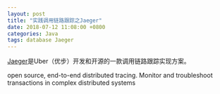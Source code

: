 ```yaml
---
layout: post
title: "实践调用链路跟踪之Jaeger"
date: 2018-07-12 11:08:00 +0800
categories: Java
tags: database Jaeger
---
```


[Jaeger](https://www.jaegertracing.io/)是Uber（优步）开发和开源的一款调用链路跟踪实现方案。

open source, end-to-end distributed tracing. Monitor and troubleshoot transactions in complex distributed systems